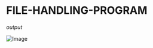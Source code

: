# FILE-HANDLING-PROGRAM

*output*

![Image](https://github.com/user-attachments/assets/ae5fa7dd-e31e-4530-96e1-3749132c13dd)



